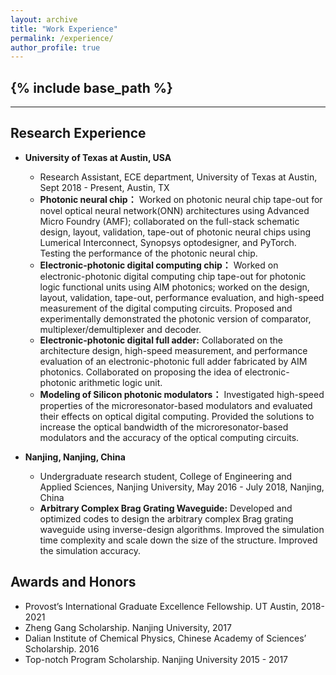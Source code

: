 ```yaml
---
layout: archive
title: "Work Experience"
permalink: /experience/
author_profile: true
---
```


{% include base_path %}
---
<!--  **Work Experience** -->
---

## **Research Experience**
* **University of Texas at Austin, USA**
  * Research Assistant, ECE department, University of Texas at Austin, Sept 2018 - Present, Austin, TX
  * **Photonic neural chip：** Worked on photonic neural chip tape-out for novel optical neural network(ONN) architectures using Advanced Micro Foundry (AMF); collaborated on the full-stack schematic design, layout, validation, tape-out of photonic neural chips using Lumerical Interconnect, Synopsys optodesigner, and PyTorch. Testing the performance of the photonic neural chip.
  * **Electronic-photonic digital computing chip：** Worked on electronic-photonic digital computing chip tape-out for photonic logic functional units using AIM photonics; worked on the design, layout, validation, tape-out, performance evaluation, and high-speed measurement of the digital computing circuits. Proposed and experimentally demonstrated the photonic version of comparator, multiplexer/demultiplexer and decoder.
  * **Electronic-photonic digital full adder:** Collaborated on the architecture design, high-speed measurement, and performance evaluation of an electronic-photonic full adder fabricated by AIM photonics. Collaborated on proposing the idea of electronic-photonic arithmetic logic unit.
  * **Modeling of Silicon photonic modulators：** Investigated high-speed properties of the microresonator-based modulators and evaluated their effects on optical digital computing. Provided the solutions to increase the optical bandwidth of the microresonator-based modulators and the accuracy of the optical computing circuits.
  


* **Nanjing, Nanjing, China**
  * Undergraduate research student, College of Engineering and Applied Sciences, Nanjing University, May 2016 - July 2018, Nanjing, China
  * **Arbitrary Complex Brag Grating Waveguide:** Developed and optimized codes to design the arbitrary complex Brag grating waveguide using inverse-design algorithms. Improved the simulation time complexity and scale down the size of the structure. Improved the simulation accuracy.


## **Awards and Honors**
  * Provost’s International Graduate Excellence Fellowship. UT Austin, 2018-2021
  * Zheng Gang Scholarship. Nanjing University, 2017
  * Dalian Institute of Chemical Physics, Chinese Academy of Sciences’ Scholarship. 2016
  * Top-notch Program Scholarship. Nanjing University 2015 - 2017

